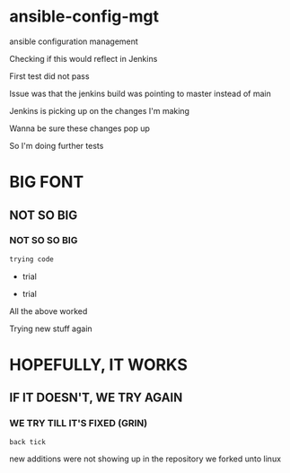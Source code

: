 # ansible-config-mgt
ansible configuration management

Checking if this would reflect in Jenkins

First test did not pass

Issue was that the jenkins build was pointing to master instead of main

Jenkins is picking up on the changes I'm making

Wanna be sure these changes pop up

So I'm doing further tests

# BIG FONT

## NOT SO BIG

### NOT SO SO BIG

```python
trying code
```

* trial

* trial

All the above worked

Trying new stuff again

# HOPEFULLY, IT WORKS

## IF IT DOESN'T, WE TRY AGAIN

### WE TRY TILL IT'S FIXED (GRIN)

```
back tick
```

new additions were not showing up in the repository we forked unto linux

